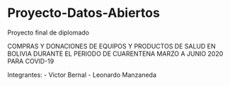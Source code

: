 # Proyecto-Datos-Abiertos
Proyecto final de diplomado

COMPRAS Y DONACIONES DE EQUIPOS Y PRODUCTOS DE SALUD EN BOLIVIA DURANTE EL PERIODO DE CUARENTENA MARZO A JUNIO 2020 PARA COVID-19

Integrantes:    - Victor Bernal
                - Leonardo Manzaneda
          
